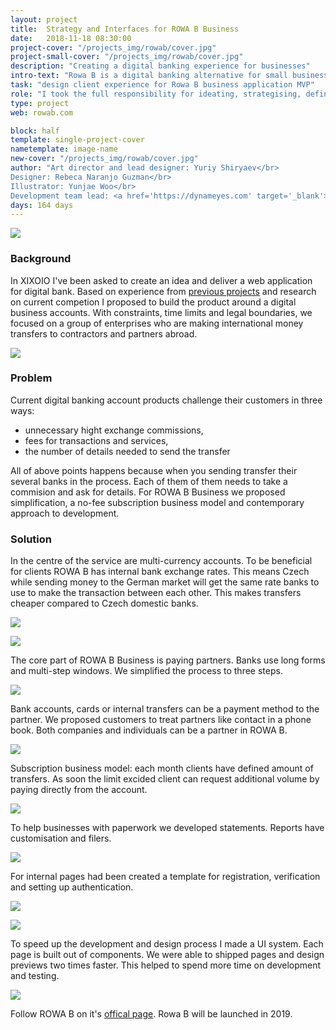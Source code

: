 ```yaml
---
layout: project
title:  Strategy and Interfaces for ROWA B Business
date:   2018-11-18 08:30:00
project-cover: "/projects_img/rowab/cover.jpg"
project-small-cover: "/projects_img/rowab/cover.jpg"
description: "Creating a digital banking experience for businesses"
intro-text: "Rowa B is a digital banking alternative for small businesses in Europe. It brings convenience for entrepreneurs who work with international partners. Leading the in-house team of designers and developers I delivered the first version of the web application and promo pages."
task: "design client experience for Rowa B business application MVP"
role: "I took the full responsibility for ideating, strategising, defining and designing the final result. Alongside, I have managed a visual designer for producing branding, illustrator for preparing suitable materials and copywriters for describing an idea in written form."
type: project
web: rowab.com

block: half
template: single-project-cover
nametemplate: image-name
new-cover: "/projects_img/rowab/cover.jpg"
author: "Art director and lead designer: Yuriy Shiryaev</br>
Designer: Rebeca Naranjo Guzman</br>
Illustrator: Yunjae Woo</br>
Development team lead: <a href='https://dynameyes.com' target='_blank'>Geronimo Matias</a>"
days: 164 days
---
```


<span class="p900">![](/projects_img/rowab/cover2.png)</span>

### Background

In XIXOIO I've been asked to create an idea and deliver a web application for digital bank. Based on experience from <a href="/projects/2017-04-24-mp-world.html" target="_blank">previous projects</a> and research on current competion I proposed to build the product around a digital business accounts. With constraints, time limits and legal boundaries, we focused on a group of enterprises who are making international money transfers to contractors and partners abroad.

<span class="pshadow p1000">![](/projects_img/rowab/account.png)</span>

### Problem  

Current digital banking account products challenge their customers in three ways:

- unnecessary hight exchange commissions,
- fees for transactions and services,
- the number of details needed to send the transfer

All of above points happens because when you sending transfer their several banks in the process. Each of them of them needs to take a commision and ask for details. For ROWA B Business we proposed simplification, a no-fee subscription business model and contemporary approach to development.

### Solution

In the centre of the service are multi-currency accounts. To be beneficial for clients ROWA B has internal bank exchange rates. This means Czech while sending money to the German market will get the same rate banks to use to make the transaction between each other.  This makes transfers cheaper compared to Czech domestic banks.

<span class="pshadow p1000">![](/projects_img/rowab/single-account.png)</span>

<span class="p800">![](/projects_img/rowab/login.jpg)</span>

The core part of ROWA B Business is paying partners. Banks use long forms and multi-step windows. We simplified the process to three steps.

<span class="pshadow p900">![](/projects_img/rowab/sending.gif)</span>

Bank accounts, cards or internal transfers can be a payment method to the partner. We proposed customers to treat partners like contact in a phone book. Both companies and individuals can be a partner in ROWA B.

<span class="pshadow p1000">![](/projects_img/rowab/partners.png)</span>

Subscription business model: each month clients have defined amount of transfers. As soon the limit excided client can request additional volume by paying directly from the account.

<span class="pshadow p800">![](/projects_img/rowab/pricing.png)</span>

To help businesses with paperwork we developed statements. Reports have customisation and filers.

<span class="pshadow p1000">![](/projects_img/rowab/statement.png)</span>

For internal pages had been created a template for registration, verification and setting up authentication.

<span class="p1000">![](/projects_img/rowab/verification.jpg)</span>

<span class="p1000">![](/projects_img/rowab/email.jpg)</span>

To speed up the development and design process I made a UI system. Each page is built out of components. We were able to shipped pages and design previews two times faster. This helped to spend more time on development and testing.

<span class="p800">![](/projects_img/rowab/elements.jpg)</span>

Follow ROWA B on it's [offical page](http://rowab.com). Rowa B will be launched in 2019.